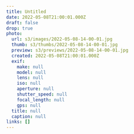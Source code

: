 ```yaml
---
title: Untitled
date: 2022-05-08T21:00:01.000Z
draft: false
drop: true
photo:
  url: s3/images/2022-05-08-14-00-01.jpg
  thumb: s3/thumbs/2022-05-08-14-00-01.jpg
  preview: s3/previews/2022-05-08-14-00-01.jpg
  created: 2022-05-08T21:00:01.000Z
  exif:
    make: null
    model: null
    lens: null
    iso: null
    aperture: null
    shutter_speed: null
    focal_length: null
    gps: null
  title: null
  caption: null
links: []
---
```

